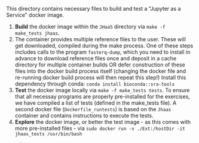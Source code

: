This directory contains necessary files to build and test a "Jupyter as a Service" docker image.

1. **Build** the docker image within the `JHaaS` directory via `make -f make_tests jhaas`. 
  1. The container provides multiple reference files to the user. These will get downloaded, compiled during the make process. One of these steps includes calls to the program `fasterq-dump`, which you need to install in advance to download reference files once and deposit in a cache directory for multiple container builds OR defer construction of these files into the docker build process itself (changing the docker file and re-running docker build process will then repeat this step!) Install this dependency through conda: `conda install bioconda::sra-tools`
2. **Test** the docker image locally via `make -f make_tests tests`. To ensure that all necessay programs are properly pre-installed for the exercises, we have compiled a list of tests (defined in the make_tests file). A second docker file (`Dockerfile_runtests`) is based on the `Jhaas` container and contains instructions to execute the tests.
3. **Explore** the docker image, or better the test image - as this comes with more pre-installed files - via `sudo docker run -v ./Ext:/hostDir -it jhaas_tests /usr/bin/bash`